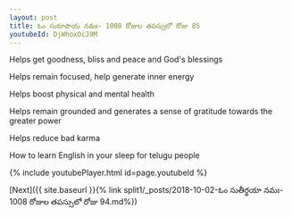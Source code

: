 ```yaml
---
layout: post
title: ఓం సురూపాయ నమః- 1008 రోజుల తపస్సులో రోజు 85
youtubeId: DjWhoxOcJ9M
---
```

 
 
Helps get goodness, bliss and peace and God's blessings
 
Helps remain focused, help generate inner energy 
 
Helps boost physical and mental health 
 
Helps remain grounded and generates a sense of gratitude towards the greater power 
 
Helps reduce bad karma
 
How to learn English in your sleep for telugu people
 
 
 
 


{% include youtubePlayer.html id=page.youtubeId %}
 
[Next]({{ site.baseurl }}{% link split1/_posts/2018-10-02-ఓం సుతీర్థయా నమః- 1008 రోజుల తపస్సులో రోజు 94.md%})
 

